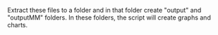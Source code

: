 Extract these files to a folder and in that folder create "output" and "outputMM" folders. In these folders, the script will create graphs and charts. 

